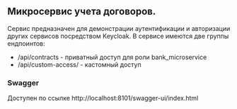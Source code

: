 ## Микросервис учета договоров. 
Сервис предназначен для демонстрации аутентификации и авторизации других сервисов посредством Keycloak. 
В сервисе имеются две группы ендпоинтов:
 * /api/contracts      - приватный доступ для роли bank_microservice
 * /api/custom-access/ - кастомный доступ

### Swagger

Доступен по ссылке http://localhost:8101/swagger-ui/index.html

